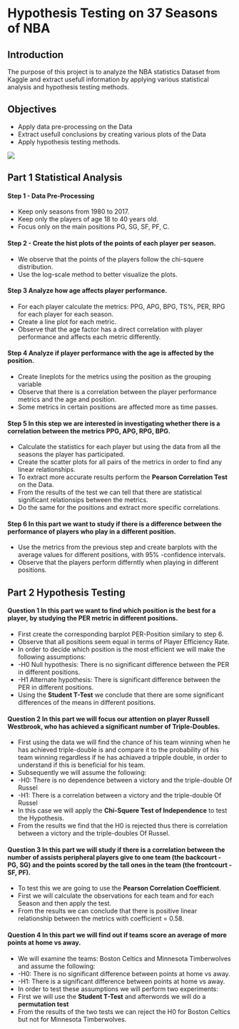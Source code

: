 # Hypothesis Testing on 37 Seasons of NBA

## Introduction

The purpose of this project is to analyze the NBA statistics Dataset from Kaggle and extract usefull information by applying various statistical analysis and hypothesis testing methods.

## Objectives

* Apply data pre-processing on the Data
* Extract usefull conclusions by creating various plots of the Data
* Apply hypothesis testing methods.

<img src='https://github.com/KGharib/Test-Gif/blob/master/Lebron.gif'>

## Part 1 Statistical Analysis

#### Step 1 - Data Pre-Processing
* Keep only seasons from 1980 to 2017.
* Keep only the players of age 18 to 40 years old.
* Focus only on the main positions PG, SG, SF, PF, C.

#### Step 2 - Create the hist plots of the points of each player per season.
* We observe that the points of the players follow the chi-squere distribution.
* Use the log-scale method to better visualize the plots.

#### Step 3 Analyze how age affects player performance.
* For each player calculate the metrics: PPG, APG, BPG, TS%, PER, RPG for each player for each season.
* Create a line plot for each metric.
* Observe that the age factor has a direct correlation with player performance and affects each metric differently.

#### Step 4 Analyze if player performance with the age is affected by the position.
* Create lineplots for the metrics using the position as the grouping variable
* Observe that there is a correlation between the player performance metrics and the age and position.
* Some metrics in certain positions are affected more as time passes.

#### Step 5 In this step we are interested in investigating whether there is a correlation between the metrics PPG, APG, RPG, BPG.
* Calculate the statistics for each player but using the data from all the seasons the player has participated.
* Create the scatter plots for all pairs of the metrics in order to find any linear relationships.
* To extract more accurate results perform the <b>Pearson Correlation Test</b> on the Data.
* From the results of the test we can tell that there are statistical significant relationsips between the metrics.
* Do the same for the positions and extract more specific correlations.

#### Step 6 In this part we want to study if there is a difference between the performance of players who play in a different position.
* Use the metrics from the previous step and create barplots with the average values for different positions, with 95% -confidence intervals.
* Observe that the players perform differntly when playing in different positions.

## Part 2 Hypothesis Testing

#### Question 1 In this part we want to find which position is the best for a player, by studying the PER metric in different positions.
* First create the corresponding barplot PER-Position similary to step 6.
* Observe that all positions seem equal in terms of Player Efficiency Rate.
* In order to decide which position is the most efficient we will make the following assumptions:
*  -H0 Null hypothesis: There is no significant difference between the PER in different positions.
*  -H1 Alternate hypothesis: There is significant difference between the PER in different positions.
* Using the <b>Student T-Test</b> we conclude that there are some significant differences of the means in different positions.

#### Question 2 In this part we will focus our attention on player Russell Westbrook, who has achieved a significant number of Triple-Doubles.
* First using the data we will find the chance of his team winning when he has achieved triple-double is and compare it to the probability of his team winning regardless if he has achiaved a tripple double, in order to understand if this is beneficial for his team.
* Subsequently we will assume the following:
*  -H0: There is no dependence between a victory and the triple-double Of Russel
*  -H1: There is a correlation between a victory and the triple-double Of Russel
* In this case we will apply the <b>Chi-Squere Test of Independence</b> to test the Hypothesis.
* From the results we find that the H0 is rejected thus there is correlation between a victory and the triple-doubles Of Russel.

#### Question 3 In this part we will study if there is a correlation between the number of assists peripheral players give to one team (the backcourt - PG, SG) and the points scored by the tall ones in the team (the frontcourt - SF, PF).
* To test this we are going to use the <b> Pearson Correlation Coefficient</b>.
* First we will calculate the observations for each team and for each Season and then apply the test.
* From the results we can conclude that there is positive linear relationship between the metrics with coefficient = 0.58.

#### Question 4 In this part we will find out if teams score an average of more points at home vs away.
* We will examine the teams: Boston Celtics and Minnesota Timberwolves and assume the following:
*  -H0: There is no significant difference between points at home vs away.
*  -H1: There is a significant difference between points at home vs away.
* In order to test these assumptions we will perform two experiments:
* First we will use the <b>Student T-Test</b> and afterwords we will do a <b>permutation test</b>
* From the results of the two tests we can reject the H0 for Boston Celtics but not for Minnesota Timberwolves.

